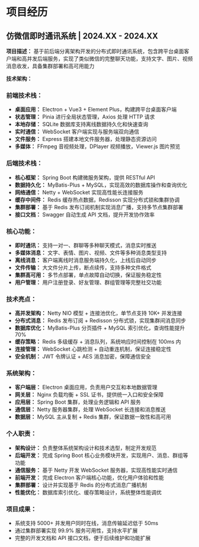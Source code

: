 # 项目经历

## 仿微信即时通讯系统 | 2024.XX - 2024.XX

**项目描述：** 基于前后端分离架构开发的分布式即时通讯系统，包含跨平台桌面客户端和高并发后端服务，实现了类似微信的完整聊天功能，支持文字、图片、视频消息收发，具备集群部署和高可用能力

**技术架构：**

### **前端技术栈：**

- **桌面应用：** Electron + Vue3 + Element Plus，构建跨平台桌面客户端
- **状态管理：** Pinia 进行全局状态管理，Axios 处理 HTTP 请求
- **本地存储：** SQLite 数据库支持离线数据持久化和快速查询
- **实时通信：** WebSocket 客户端实现与服务端双向通信
- **文件服务：** Express 搭建本地文件服务器，处理静态资源访问
- **多媒体：** FFmpeg 音视频处理，DPlayer 视频播放，Viewer.js 图片预览

### **后端技术栈：**

- **核心框架：** Spring Boot 构建微服务架构，提供 RESTful API
- **数据持久化：** MyBatis-Plus + MySQL，实现高效的数据库操作和查询优化
- **网络通信：** Netty + WebSocket 实现高性能长连接服务
- **缓存中间件：** Redis 缓存热点数据，Redisson 实现分布式锁和集群协调
- **集群部署：** 基于 Redis 发布订阅机制实现消息广播，支持多节点集群部署
- **接口文档：** Swagger 自动生成 API 文档，提升开发协作效率

### **核心功能：**

- **即时通讯：** 支持一对一、群聊等多种聊天模式，消息实时推送
- **多媒体消息：** 文字、表情、图片、视频、文件等多种消息类型支持
- **离线消息：** 客户端离线时消息服务端持久化，上线后自动同步
- **文件传输：** 大文件分片上传，断点续传，支持多种文件格式
- **集群高可用：** 多节点部署，单点故障自动切换，保证服务稳定性
- **用户管理：** 用户注册登录、好友管理、群组管理等完整社交功能

### **技术亮点：**

- **高并发架构：** Netty NIO 模型 + 连接池优化，单节点支持 10K+ 并发连接
- **分布式消息：** Redis 发布订阅 + Redisson 分布式锁，实现集群间消息同步
- **数据库优化：** MyBatis-Plus 分页插件 + MySQL 索引优化，查询性能提升 70%
- **缓存策略：** Redis 多级缓存 + 消息队列，系统响应时间控制在 100ms 内
- **连接管理：** WebSocket 心跳检测 + 自动重连机制，保证连接稳定性
- **安全机制：** JWT 令牌认证 + AES 消息加密，保障通信安全

### **系统架构：**

- **客户端层：** Electron 桌面应用，负责用户交互和本地数据管理
- **网关层：** Nginx 负载均衡 + SSL 证书，提供统一入口和安全保障
- **应用层：** Spring Boot 集群，处理业务逻辑和 API 服务
- **通信层：** Netty 服务器集群，处理 WebSocket 长连接和消息推送
- **数据层：** MySQL 主从复制 + Redis 集群，保证数据一致性和高可用

### **个人职责：**

- **架构设计：** 负责整体系统架构设计和技术选型，制定开发规范
- **后端开发：** 完成 Spring Boot 核心业务模块开发，实现用户、消息、群组等功能
- **通信服务：** 基于 Netty 开发 WebSocket 服务器，实现高性能实时通信
- **前端开发：** 完成 Electron 客户端核心功能，优化用户体验和性能
- **集群部署：** 设计并实现基于 Redis 的分布式消息广播机制
- **性能优化：** 数据库索引优化、缓存策略设计，系统整体性能调优

### **项目成果：**

- 系统支持 5000+ 并发用户同时在线，消息传输延迟低于 50ms
- 通过集群部署实现 99.9% 服务可用性，支持水平扩展
- 完整的开发文档和 API 接口文档，便于后续维护和功能扩展